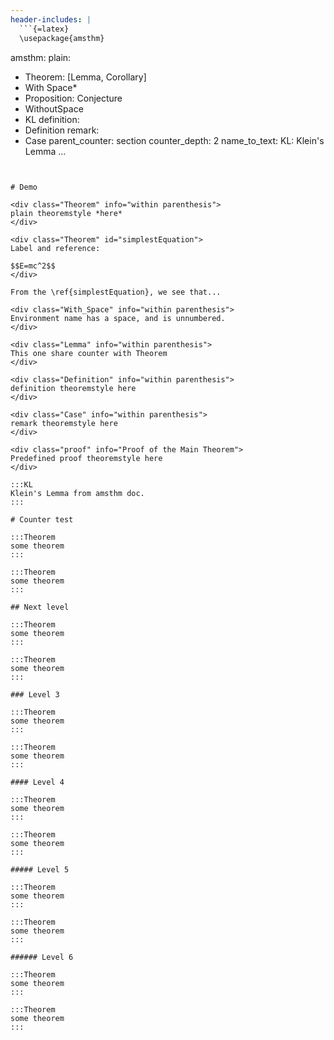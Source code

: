 ```yaml
---
header-includes: |
  ```{=latex}
  \usepackage{amsthm}
  ```
amsthm:
  plain:
  - Theorem: [Lemma, Corollary]
  - With Space*
  - Proposition: Conjecture
  - WithoutSpace
  - KL
  definition:
  - Definition
  remark:
  - Case
  parent_counter: section
  counter_depth: 2
  name_to_text:
    KL: Klein's Lemma
...
```


# Demo

<div class="Theorem" info="within parenthesis">
plain theoremstyle *here*
</div>

<div class="Theorem" id="simplestEquation">
Label and reference:

$$E=mc^2$$
</div>

From the \ref{simplestEquation}, we see that...

<div class="With_Space" info="within parenthesis">
Environment name has a space, and is unnumbered.
</div>

<div class="Lemma" info="within parenthesis">
This one share counter with Theorem
</div>

<div class="Definition" info="within parenthesis">
definition theoremstyle here
</div>

<div class="Case" info="within parenthesis">
remark theoremstyle here
</div>

<div class="proof" info="Proof of the Main Theorem">
Predefined proof theoremstyle here
</div>

:::KL
Klein's Lemma from amsthm doc.
:::

# Counter test

:::Theorem
some theorem
:::

:::Theorem
some theorem
:::

## Next level

:::Theorem
some theorem
:::

:::Theorem
some theorem
:::

### Level 3

:::Theorem
some theorem
:::

:::Theorem
some theorem
:::

#### Level 4

:::Theorem
some theorem
:::

:::Theorem
some theorem
:::

##### Level 5

:::Theorem
some theorem
:::

:::Theorem
some theorem
:::

###### Level 6

:::Theorem
some theorem
:::

:::Theorem
some theorem
:::